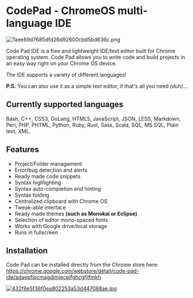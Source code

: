 # CodePad - ChromeOS multi-language IDE

![7aee89d7685dfd26d92600cbd5bd636c.png](http://pichoster.net/images/2017/11/17/7aee89d7685dfd26d92600cbd5bd636c.png)

Code Pad IDE is a free and lightweight IDE/text editor built for Chrome operating system. Code Pad allows you to write code and build projects in an easy way right on your Chrome OS device.

The IDE supports a variety of different languages!

**P.S.** You can also use it as a simple text editor, if that's all you need _(duh)_...

## Currently supported languages
Bash, C++, CSS3, GoLang, HTML5, JavaScript, JSON, LESS, Markdown, Perl, PHP, PHTML, Python, Ruby, Rust, Sass, Scala, SQL, MS SQL, Plain text, XML.

## Features
  - Project/Folder management
  - Error/bug detection and alerts
  - Ready made code snippets
  - Syntax highlighting
  - Syntax auto-completion and hinting
  - Syntax folding
  - Centralized clipboard with Chrome OS
  - Tweak-able interface
  - Ready made themes __(such as Monokai or Eclipse)__
  - Selection of editor mono-spaced fonts
  - Works with Google drive/local storage
  - Runs in fullscreen

## Installation
Code Pad can be installed directly from the Chrome store here: https://chrome.google.com/webstore/detail/code-pad-ide/adaepfiocmagdimjecpifghcgfjlfmkh

[![432f8e5f36f0ea802253a53d447088ae.jpg](http://pichoster.net/images/2017/11/17/432f8e5f36f0ea802253a53d447088ae.jpg)](http://pichoster.net/image/UiWmt)
